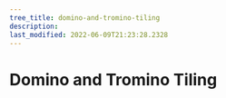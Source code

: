 ```yaml
---
tree_title: domino-and-tromino-tiling
description: 
last_modified: 2022-06-09T21:23:28.2328
---
```


# Domino and Tromino Tiling
